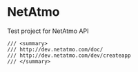NetAtmo
=======
Test project for NetAtmo API


    /// <summary>
    /// http://dev.netatmo.com/doc/
    /// http://dev.netatmo.com/dev/createapp
    /// </summary>
